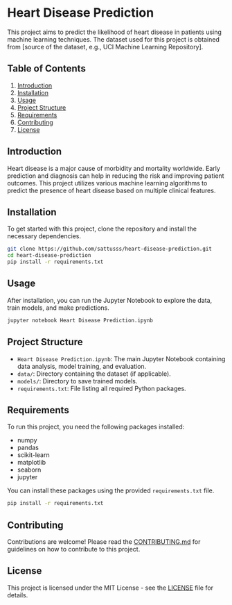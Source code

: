 # Heart Disease Prediction

This project aims to predict the likelihood of heart disease in patients using machine learning techniques. The dataset used for this project is obtained from [source of the dataset, e.g., UCI Machine Learning Repository].

## Table of Contents

1. [Introduction](#introduction)
2. [Installation](#installation)
3. [Usage](#usage)
4. [Project Structure](#project-structure)
5. [Requirements](#requirements)
6. [Contributing](#contributing)
7. [License](#license)

## Introduction

Heart disease is a major cause of morbidity and mortality worldwide. Early prediction and diagnosis can help in reducing the risk and improving patient outcomes. This project utilizes various machine learning algorithms to predict the presence of heart disease based on multiple clinical features.

## Installation

To get started with this project, clone the repository and install the necessary dependencies.

```bash
git clone https://github.com/sattusss/heart-disease-prediction.git
cd heart-disease-prediction
pip install -r requirements.txt
```

## Usage

After installation, you can run the Jupyter Notebook to explore the data, train models, and make predictions.

```bash
jupyter notebook Heart Disease Prediction.ipynb
```

## Project Structure

- `Heart Disease Prediction.ipynb`: The main Jupyter Notebook containing data analysis, model training, and evaluation.
- `data/`: Directory containing the dataset (if applicable).
- `models/`: Directory to save trained models.
- `requirements.txt`: File listing all required Python packages.

## Requirements

To run this project, you need the following packages installed:

- numpy
- pandas
- scikit-learn
- matplotlib
- seaborn
- jupyter

You can install these packages using the provided `requirements.txt` file.

```bash
pip install -r requirements.txt
```

## Contributing

Contributions are welcome! Please read the [CONTRIBUTING.md](CONTRIBUTING.md) for guidelines on how to contribute to this project.

## License

This project is licensed under the MIT License - see the [LICENSE](LICENSE) file for details.